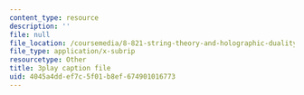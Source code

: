 ```yaml
---
content_type: resource
description: ''
file: null
file_location: /coursemedia/8-821-string-theory-and-holographic-duality-fall-2014/4045a4ddef7c5f01b8ef674901016773_gLYwLyeE8oU.vtt
file_type: application/x-subrip
resourcetype: Other
title: 3play caption file
uid: 4045a4dd-ef7c-5f01-b8ef-674901016773
---
```


